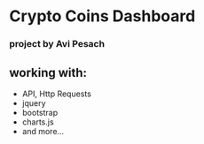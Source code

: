 # Crypto Coins Dashboard
### project by Avi Pesach


## working with:
- API, Http Requests
- jquery
- bootstrap
- charts.js
- and more...
